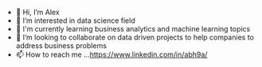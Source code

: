 - 👋 Hi, I’m Alex
- 👀 I’m interested in data science field 
- 🌱 I'm currently learning business analytics and machine learning topics
- 💞️ I’m looking to collaborate on data driven projects to help companies to address business problems
- 📫 How to reach me ...https://www.linkedin.com/in/abh9a/

<!---
alexbh10/alexbh10 is a ✨ special ✨ repository because its `README.md` (this file) appears on your GitHub profile.
You can click the Preview link to take a look at your changes.
--->
